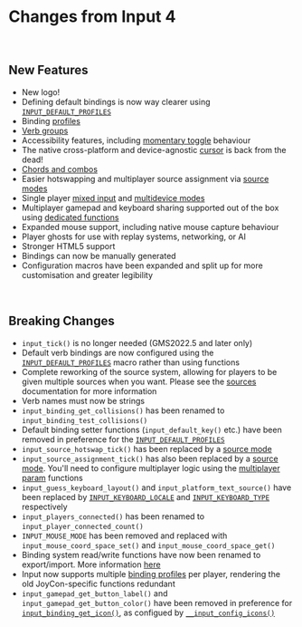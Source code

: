 # Changes from Input 4

&nbsp;

## New Features

- New logo!
- Defining default bindings is now way clearer using [`INPUT_DEFAULT_PROFILES`](Verbs-and-Bindings?id=example-of-use)
- Binding [profiles](Profiles)
- [Verb groups](Verbs-and-Bindings?id=verb-groups)
- Accessibility features, including [momentary toggle](Functions-(Accessibility)) behaviour
- The native cross-platform and device-agnostic [cursor](Functions-(Cursor)) is back from the dead!
- [Chords and combos](Functions-(Extended-Verbs))
- Easier hotswapping and multiplayer source assignment via [source modes](Input-Sources?id=source-modes)
- Single player [mixed input](Input-Sources?id=input_source_modemixed) and [multidevice modes](Input-Sources?id=input_source_modemultidevice)
- Multiplayer gamepad and keyboard sharing supported out of the box using [dedicated functions](Functions-(Sources)?id=input_source_sharesource-playerindex-autoprofile)
- Expanded mouse support, including native mouse capture behaviour
- Player ghosts for use with replay systems, networking, or AI
- Stronger HTML5 support
- Bindings can now be manually generated
- Configuration macros have been expanded and split up for more customisation and greater legibility

&nbsp;

## Breaking Changes

- `input_tick()` is no longer needed (GMS2022.5 and later only)
- Default verb bindings are now configured using the [`INPUT_DEFAULT_PROFILES`](Verbs-and-Bindings?id=example-of-use) macro rather than using functions
- Complete reworking of the source system, allowing for players to be given multiple sources when you want. Please see the [sources](Input-Sources) documentation for more information
- Verb names must now be strings
- `input_binding_get_collisions()` has been renamed to `input_binding_test_collisions()`
- Default binding setter functions (`input_default_key()` etc.) have been removed in preference for the [`INPUT_DEFAULT_PROFILES`](Profiles)
- `input_source_hotswap_tick()` has been replaced by a [source mode](Input-Sources?id=source-modes)
- `input_source_assignment_tick()` has also been replaced by a [source mode](Input-Sources?id=source-modes). You'll need to configure multiplayer logic using the [multiplayer param](Functions-(Players)?id=input_multiplayer_params_setmin-max-dropdown) functions
- `input_guess_keyboard_layout()` and `input_platform_text_source()` have been replaced by [`INPUT_KEYBOARD_LOCALE`](Library-Constants?id=input_keyboard_locale) and [`INPUT_KEYBOARD_TYPE`](Library-Constants?id=input_keyboard_type) respectively
- `input_players_connected()` has been renamed to `input_player_connected_count()`
- `INPUT_MOUSE_MODE` has been removed and replaced with `input_mouse_coord_space_set()` and `input_mouse_coord_space_get()`
- Binding system read/write functions have now been renamed to export/import. More information [here](Functions-(Exporting-and-Importing))
- Input now supports multiple [binding profiles](Profiles) per player, rendering the old JoyCon-specific functions redundant
- `input_gamepad_get_button_label()` and `input_gamepad_get_button_color()` have been removed in preference for [`input_binding_get_icon()`](Functions-(Binding-Access)?id=input_binding_get_iconbinding-playerindex), as configued by [`__input_config_icons()`](Configuration?id=icons)

